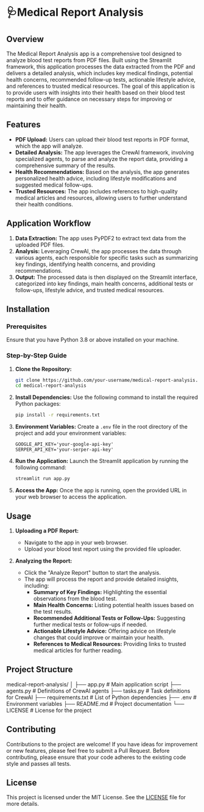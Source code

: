 # 🩺Medical Report Analysis

## Overview

The Medical Report Analysis app is a comprehensive tool designed to analyze blood test reports from PDF files. Built using the Streamlit framework, this application processes the data extracted from the PDF and delivers a detailed analysis, which includes key medical findings, potential health concerns, recommended follow-up tests, actionable lifestyle advice, and references to trusted medical resources. The goal of this application is to provide users with insights into their health based on their blood test reports and to offer guidance on necessary steps for improving or maintaining their health.

## Features

- **PDF Upload:** Users can upload their blood test reports in PDF format, which the app will analyze.
- **Detailed Analysis:** The app leverages the CrewAI framework, involving specialized agents, to parse and analyze the report data, providing a comprehensive summary of the results.
- **Health Recommendations:** Based on the analysis, the app generates personalized health advice, including lifestyle modifications and suggested medical follow-ups.
- **Trusted Resources:** The app includes references to high-quality medical articles and resources, allowing users to further understand their health conditions.

## Application Workflow

1. **Data Extraction:** The app uses PyPDF2 to extract text data from the uploaded PDF files.
2. **Analysis:** Leveraging CrewAI, the app processes the data through various agents, each responsible for specific tasks such as summarizing key findings, identifying health         concerns, and providing recommendations.
3. **Output:** The processed data is then displayed on the Streamlit interface, categorized into key findings, main health concerns, additional tests or follow-ups, lifestyle advice, and trusted medical resources.

## Installation

### Prerequisites

Ensure that you have Python 3.8 or above installed on your machine.

### Step-by-Step Guide

1. **Clone the Repository:**
   ```bash
   git clone https://github.com/your-username/medical-report-analysis.git
   cd medical-report-analysis
   ```

2. **Install Dependencies:**
   Use the following command to install the required Python packages:
   ```bash
   pip install -r requirements.txt
   ```

3. **Environment Variables:**
   Create a `.env` file in the root directory of the project and add your environment variables:
   ```plaintext
   GOOGLE_API_KEY='your-google-api-key'
   SERPER_API_KEY='your-serper-api-key'
   ```

4. **Run the Application:**
   Launch the Streamlit application by running the following command:
   ```bash
   streamlit run app.py
   ```

5. **Access the App:**
   Once the app is running, open the provided URL in your web browser to access the application.

## Usage

1. **Uploading a PDF Report:**
   - Navigate to the app in your web browser.
   - Upload your blood test report using the provided file uploader.
   
2. **Analyzing the Report:**
   - Click the "Analyze Report" button to start the analysis.
   - The app will process the report and provide detailed insights, including:
     - **Summary of Key Findings:** Highlighting the essential observations from the blood test.
     - **Main Health Concerns:** Listing potential health issues based on the test results.
     - **Recommended Additional Tests or Follow-Ups:** Suggesting further medical tests or follow-ups if needed.
     - **Actionable Lifestyle Advice:** Offering advice on lifestyle changes that could improve or maintain your health.
     - **References to Medical Resources:** Providing links to trusted medical articles for further reading.

## Project Structure

medical-report-analysis/
│
├── app.py # Main application script
├── agents.py # Definitions of CrewAI agents
├── tasks.py # Task definitions for CrewAI
├── requirements.txt # List of Python dependencies
├── .env # Environment variables
├── README.md # Project documentation
└── LICENSE # License for the project

## Contributing

Contributions to the project are welcome! If you have ideas for improvement or new features, please feel free to submit a Pull Request. Before contributing, please ensure that your code adheres to the existing code style and passes all tests.

## License

This project is licensed under the MIT License. See the [LICENSE](./LICENSE) file for more details.

